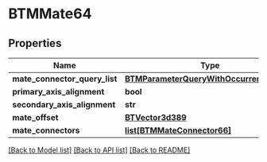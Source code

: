 # BTMMate64

## Properties
Name | Type | Description | Notes
------------ | ------------- | ------------- | -------------
**mate_connector_query_list** | [**BTMParameterQueryWithOccurrenceList67**](BTMParameterQueryWithOccurrenceList67.md) |  | [optional] 
**primary_axis_alignment** | **bool** |  | [optional] 
**secondary_axis_alignment** | **str** |  | [optional] 
**mate_offset** | [**BTVector3d389**](BTVector3d389.md) |  | [optional] 
**mate_connectors** | [**list[BTMMateConnector66]**](BTMMateConnector66.md) |  | [optional] 

[[Back to Model list]](../README.md#documentation-for-models) [[Back to API list]](../README.md#documentation-for-api-endpoints) [[Back to README]](../README.md)


